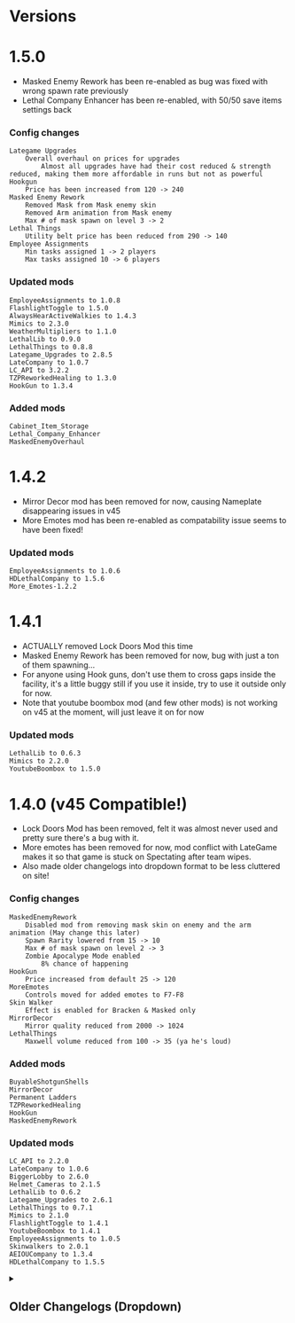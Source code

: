 # Versions
# 1.5.0
<ul>
    <li> Masked Enemy Rework has been re-enabled as bug was fixed with wrong spawn rate previously </li>
    <li> Lethal Company Enhancer has been re-enabled, with 50/50 save items settings back </li>
</ul>

### Config changes
    Lategame Upgrades
        Overall overhaul on prices for upgrades
            Almost all upgrades have had their cost reduced & strength reduced, making them more affordable in runs but not as powerful
    Hookgun
        Price has been increased from 120 -> 240
    Masked Enemy Rework
        Removed Mask from Mask enemy skin
        Removed Arm animation from Mask enemy
        Max # of mask spawn on level 3 -> 2
    Lethal Things
        Utility belt price has been reduced from 290 -> 140
    Employee Assignments
        Min tasks assigned 1 -> 2 players
        Max tasks assigned 10 -> 6 players

### Updated mods
    EmployeeAssignments to 1.0.8
    FlashlightToggle to 1.5.0
    AlwaysHearActiveWalkies to 1.4.3
    Mimics to 2.3.0
    WeatherMultipliers to 1.1.0
    LethalLib to 0.9.0
    LethalThings to 0.8.8
    Lategame_Upgrades to 2.8.5
    LateCompany to 1.0.7
    LC_API to 3.2.2
    TZPReworkedHealing to 1.3.0
    HookGun to 1.3.4

### Added mods
    Cabinet_Item_Storage
    Lethal_Company_Enhancer
    MaskedEnemyOverhaul

# 1.4.2
<ul>
    <li> Mirror Decor mod has been removed for now, causing Nameplate disappearing issues in v45 </li>
    <li> More Emotes mod has been re-enabled as compatability issue seems to have been fixed! </li>
</ul>

### Updated mods
    EmployeeAssignments to 1.0.6
    HDLethalCompany to 1.5.6
    More_Emotes-1.2.2

# 1.4.1
<ul>
    <li> ACTUALLY removed Lock Doors Mod this time </li>
    <li> Masked Enemy Rework has been removed for now, bug with just a ton of them spawning... </li>
    <li> For anyone using Hook guns, don't use them to cross gaps inside the facility, it's a little buggy still if you use it inside, try to use it outside only for now. </li>
    <li> Note that youtube boombox mod (and few other mods) is not working on v45 at the moment, will just leave it on for now </li>
</ul>

### Updated mods
    LethalLib to 0.6.3
    Mimics to 2.2.0
    YoutubeBoombox to 1.5.0

# 1.4.0 (v45 Compatible!)
<ul>
    <li> Lock Doors Mod has been removed, felt it was almost never used and pretty sure there's a bug with it. </li>
    <li> More emotes has been removed for now, mod conflict with LateGame makes it so that game is stuck on Spectating after team wipes. </li>
    <li> Also made older changelogs into dropdown format to be less cluttered on site!</li>
</ul>

### Config changes
    MaskedEnemyRework
        Disabled mod from removing mask skin on enemy and the arm animation (May change this later)
        Spawn Rarity lowered from 15 -> 10
        Max # of mask spawn on level 2 -> 3
        Zombie Apocalype Mode enabled
            8% chance of happening
    HookGun
        Price increased from default 25 -> 120
    MoreEmotes
        Controls moved for added emotes to F7-F8
    Skin Walker
        Effect is enabled for Bracken & Masked only
    MirrorDecor
        Mirror quality reduced from 2000 -> 1024
    LethalThings
        Maxwell volume reduced from 100 -> 35 (ya he's loud)

### Added mods
    BuyableShotgunShells
    MirrorDecor
    Permanent Ladders
    TZPReworkedHealing
    HookGun
    MaskedEnemyRework

### Updated mods
    LC_API to 2.2.0
    LateCompany to 1.0.6
    BiggerLobby to 2.6.0
    Helmet_Cameras to 2.1.5
    LethalLib to 0.6.2
    Lategame_Upgrades to 2.6.1
    LethalThings to 0.7.1
    Mimics to 2.1.0
    FlashlightToggle to 1.4.1
    YoutubeBoombox to 1.4.1
    EmployeeAssignments to 1.0.5
    Skinwalkers to 2.0.1
    AEIOUCompany to 1.3.4
    HDLethalCompany to 1.5.5

<details>
    <summary><h2>Older Changelogs (Dropdown)</h2></summary>

<details>
    <summary><h2>1.3.1</h2></summary>
    <ul>
        <li> Lethal Company Enhancer has been removed for now, (I believe) causing lobby to get stuck after a wipe </li>
    </ul>

### Updated mods
    YoutubeBoombox to 1.3.0
    HDLethalCompany to 1.5.3
    More_Emotes to 1.1.1
    LethalLib to 0.6.0
    LethalThings to 0.6.0
</details>

<details>
    <summary><h2>1.3.0</h2></summary>

### Config changes
    Lethal Company Enhancer
        Set items lost on team death to be 50/50 per item
    Skin Walker
        Effect is enabled only for Bracken
    More Emotes
        Controls moved for added emotes to F4-F6
    AEIOUCompany
        Default volume reduced from 1 -> 0.5
        
### Added mods
    CommandHandler
    YoutubeBoombox
    amnsoft-EmployeeAssignments
    Skinwalkers
    AEIOUCompany
    Lethal Company Enhancer
    MoreItems
    JumpDelayPatch
    HDLethalCompany

### Updated mods
	LethalLib to 0.5.2
	Lategame_Upgrades to 2.1.0
	LethalThings to 0.5.4
	Mimics to 1.1.1
	More_Emotes to 1.1.0
</details>

<details>
    <summary><h2>1.2.1</h2></summary>
    <ul>
        <li>Brutal Company Plus has been removed for now until a bug where previous event not properly being removed is fixed</li>
    </ul>

### Updated mods
    Mimics to 1.1.0 (now makes it possible to change how many mimics spawn!)
    Lethal Things to 0.5.0

</details>

<details>
    <summary><h2>1.2.0</h2></summary>
    <ul>
        <li>Added config changes to balance few of the mods</li>
    </ul>

### Config changes
    Lategame Upgrades
        Most of the prices have been increased and movement related effects nerfed.
        Discombobulator stun duration & price buffed. (And few others)
    Weather Multipliers
        Item values multiplier from all weathers lowered considerably
    Brutual Company Plus
        Few of the 'unfair' events have been disabled
    More Emotes
        Control moved to F3 to remove conflict with ItemQuickSwitch
    Helmet_Cameras
        Default quality of camera bumped up from 0 to 3 (1 under highest)
### Added mods
    Flashlight Toggle
    Always Hear Active Walkies
    Let Me Look Down
    More Emotes
    Push Company
    FPSSpectate
    EladsHUD
    Hide Chat
    Fix Centipede Lag
### Updated mods
    Weather Multipliers to 1.0.0
    Mimics to 1.0.3
    Brutal Company Plus to 3.1.0

</details>

<details>
    <summary><h2>1.1.0</h2></summary>

### Added mods
	Brutal Company Plus
	Lock Doors Mod
	Mimics
	Lethal Things to 0.4.0

</details>

<details>
    <summary><h2>1.0.1</h2></summary>
    
### Updated mods
	Lategame Upgrades to 2.0.0
	Helmet_Cameras to 2.1.3
	
</details>

<details>
    <summary><h2>1.0.0</h2></summary>
    
<ul>
    <li> Released! </li>
</ul> 
</details>


</details>